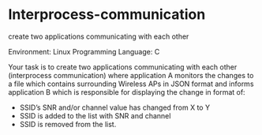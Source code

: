 # Interprocess-communication
create two applications communicating with each other

Environment: Linux
Programming Language:  C

Your task is to create two applications communicating with each other (interprocess communication) where application A monitors the changes to a file which contains surrounding Wireless APs in JSON format and informs application B which is responsible for displaying the change in format of:


<ul>
  <li>SSID’s SNR and/or channel value has changed from X to Y <br /></li>
  <li>SSID is added to the list with SNR <SNR> and channel <CHANNEL> <br /> </li>
  <li>SSID is removed from the list. </li>
</ul>
